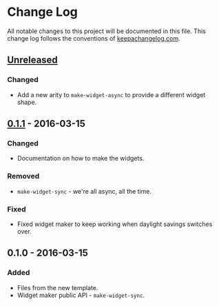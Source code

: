 # Change Log
All notable changes to this project will be documented in this file. This change log follows the conventions of [keepachangelog.com](http://keepachangelog.com/).

## [Unreleased][unreleased]
### Changed
- Add a new arity to `make-widget-async` to provide a different widget shape.

## [0.1.1] - 2016-03-15
### Changed
- Documentation on how to make the widgets.

### Removed
- `make-widget-sync` - we're all async, all the time.

### Fixed
- Fixed widget maker to keep working when daylight savings switches over.

## 0.1.0 - 2016-03-15
### Added
- Files from the new template.
- Widget maker public API - `make-widget-sync`.

[unreleased]: https://github.com/your-name/autograd/compare/0.1.1...HEAD
[0.1.1]: https://github.com/your-name/autograd/compare/0.1.0...0.1.1
